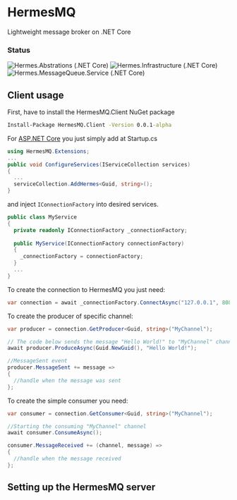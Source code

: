 # HermesMQ
Lightweight message broker on .NET Core

### Status
![Hermes.Abstrations (.NET Core)](https://github.com/RomanEmreis/HermesMQ/workflows/Hermes.Abstrations%20(.NET%20Core)/badge.svg?branch=master)
![Hermes.Infrastructure (.NET Core)](https://github.com/RomanEmreis/HermesMQ/workflows/Hermes.Infrastructure%20(.NET%20Core)/badge.svg?branch=master)
![Hermes.MessageQueue.Service (.NET Core)](https://github.com/RomanEmreis/HermesMQ/workflows/Hermes.MessageQueue.Service%20(.NET%20Core)/badge.svg?branch=master)

## Client usage

First, have to install the HermesMQ.Client NuGet package
```cmd
Install-Package HermesMQ.Client -Version 0.0.1-alpha
```
For [ASP.NET Core](http://asp.net) you just simply add at Startup.cs
```csharp
using HermesMQ.Extensions;
...
public void ConfigureServices(IServiceCollection services)
{
  ...
  serviceCollection.AddHermes<Guid, string>();
}
```
and inject `IConnectionFactory` into desired services.
```csharp
public class MyService
{
  private readonly IConnectionFactory _connectionFactory;
  
  public MyService(IConnectionFactory connectionFactory)
  {
    _connectionFactory = connectionFactory;
  }
  ...
}
```
To create the connection to HermesMQ you just need:
```csharp
var connection = await _connectionFactory.ConnectAsync("127.0.0.1", 8087);
```
To create the producer of specific channel:
```csharp
var producer = connection.GetProducer<Guid, string>("MyChannel");

// The code below sends the message "Hello World!" to "MyChannel" channel
await producer.ProduceAsync(Guid.NewGuid(), "Hello World!");

//MessageSent event
producer.MessageSent += message =>
{
  //handle when the message was sent
};
```
To create the simple consumer you need:
```csharp
var consumer = connection.GetConsumer<Guid, string>("MyChannel");

//Starting the consuming "MyChannel" channel
await consumer.ConsumeAsync();

consumer.MessageReceived += (channel, message) =>
{
  //handle when the message received
};
```

## Setting up the HermesMQ server
